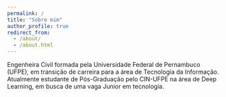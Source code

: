 ```yaml
---
permalink: /
title: "Sobre mim"
author_profile: true
redirect_from: 
  - /about/
  - /about.html
---
```


Engenheira Civil formada pela Universidade Federal de Pernambuco (UFPE), em transição de carreira para a área de Tecnologia da Informação. 
Atualmente estudante de Pós-Graduação pelo CIN-UFPE na área de Deep Learning, em busca de uma vaga Junior em tecnologia.


